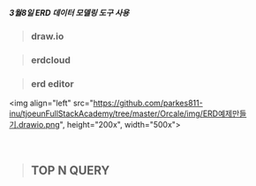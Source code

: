 <h5>3월8일 ERD 데이터 모델링 도구 사용</h5>

> <h3>draw.io</h3>

> <h3>erdcloud</h3>

> <h3>erd editor</h3>

<img align="left" src="https://github.com/parkes811-inu/tjoeunFullStackAcademy/tree/master/Orcale/img/ERD예제만들기.drawio.png", height="200x", width="500x">


</br>

> **<h2>TOP N QUERY</h2>**

</br> 


